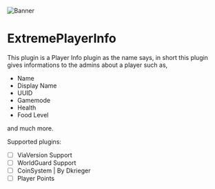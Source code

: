 ![Banner](http://i.imgur.com/qZMyVO5.png)
# ExtremePlayerInfo
This plugin is a Player Info plugin as the name says, in short this plugin gives informations to the admins about a player such as,

* Name
* Display Name
* UUID
* Gamemode
* Health
* Food Level

and much more.

Supported plugins:
- [ ] ViaVersion Support
- [ ] WorldGuard Support
- [ ] CoinSystem | By Dkrieger
- [ ] Player Points
